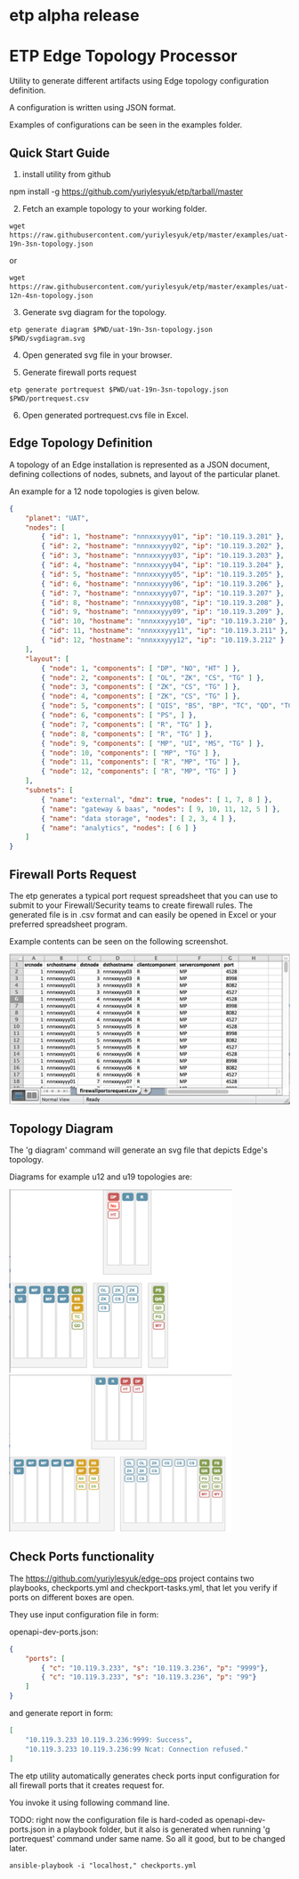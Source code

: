 # etp alpha release


# ETP Edge Topology Processor

Utility to generate different artifacts using Edge topology configuration definition.

A configuration is written using JSON format. 

Examples of configurations can be seen in the examples folder.

## Quick Start Guide

1. install utility from github

npm install -g https://github.com/yuriylesyuk/etp/tarball/master


2. Fetch an example topology to your working folder. 

```shell
wget https://raw.githubusercontent.com/yuriylesyuk/etp/master/examples/uat-19n-3sn-topology.json
```
or
```shell
wget https://raw.githubusercontent.com/yuriylesyuk/etp/master/examples/uat-12n-4sn-topology.json
```

3. Generate svg diagram for the topology.
```shell
etp generate diagram $PWD/uat-19n-3sn-topology.json $PWD/svgdiagram.svg
```
4. Open generated svg file in your browser.


5. Generate firewall ports request
```shell
etp generate portrequest $PWD/uat-19n-3sn-topology.json $PWD/portrequest.csv
```

6. Open generated portrequest.cvs file in Excel.

## Edge Topology Definition

A topology of an Edge installation is represented as a JSON document, defining collections of nodes, subnets, and layout of the particular planet.

An example for a 12 node topologies is given below.

```json
{
    "planet": "UAT",
    "nodes": [
        { "id": 1, "hostname": "nnnxxxyyy01", "ip": "10.119.3.201" },
        { "id": 2, "hostname": "nnnxxxyyy02", "ip": "10.119.3.202" },
        { "id": 3, "hostname": "nnnxxxyyy03", "ip": "10.119.3.203" },
        { "id": 4, "hostname": "nnnxxxyyy04", "ip": "10.119.3.204" },
        { "id": 5, "hostname": "nnnxxxyyy05", "ip": "10.119.3.205" },
        { "id": 6, "hostname": "nnnxxxyyy06", "ip": "10.119.3.206" },
        { "id": 7, "hostname": "nnnxxxyyy07", "ip": "10.119.3.207" },
        { "id": 8, "hostname": "nnnxxxyyy08", "ip": "10.119.3.208" },
        { "id": 9, "hostname": "nnnxxxyyy09", "ip": "10.119.3.209" },
        { "id": 10, "hostname": "nnnxxxyyy10", "ip": "10.119.3.210" },
        { "id": 11, "hostname": "nnnxxxyyy11", "ip": "10.119.3.211" },
        { "id": 12, "hostname": "nnnxxxyyy12", "ip": "10.119.3.212" }
    ],
    "layout": [
        { "node": 1, "components": [ "DP", "NO", "HT" ] },
        { "node": 2, "components": [ "OL", "ZK", "CS", "TG" ] },
        { "node": 3, "components": [ "ZK", "CS", "TG" ] },
        { "node": 4, "components": [ "ZK", "CS", "TG" ] },
        { "node": 5, "components": [ "QIS", "BS", "BP", "TC", "QD", "TG", "IF", "GF" ] },
        { "node": 6, "components": [ "PS", ] },
        { "node": 7, "components": [ "R", "TG" ] },
        { "node": 8, "components": [ "R", "TG" ] },
        { "node": 9, "components": [ "MP", "UI", "MS", "TG" ] },
        { "node": 10, "components": [ "MP", "TG" ] },
        { "node": 11, "components": [ "R", "MP", "TG" ] },
        { "node": 12, "components": [ "R", "MP", "TG" ] }
    ],
    "subnets": [
        { "name": "external", "dmz": true, "nodes": [ 1, 7, 8 ] },
        { "name": "gateway & baas", "nodes": [ 9, 10, 11, 12, 5 ] },
        { "name": "data storage", "nodes": [ 2, 3, 4 ] },
        { "name": "analytics", "nodes": [ 6 ] }
    ]
}
```

## Firewall Ports Request

The etp generates a typical port request spreadsheet that you can use to submit to your Firewall/Security teams to create firewall rules. The generated file is in .csv format and can easily be opened in Excel or your preferred spreadsheet program.

Example contents can be seen on the following screenshot.

![alt port requests](docs/fwportrequest.png)

## Topology Diagram

The 'g diagram' command will generate an svg file that depicts Edge's topology.

Diagrams for example u12 and u19 topologies are:

<img src="docs/svgdiagram-u12.png" width="400">

<img src="docs/svgdiagram-u19.png" width="400">


## Check Ports functionality

The https://github.com/yuriylesyuk/edge-ops project contains two playbooks, checkports.yml and checkport-tasks.yml, that let you verify if ports on different boxes are open.

They use input configuration file in form: 

openapi-dev-ports.json:
```json
{ 
    "ports": [
        { "c": "10.119.3.233", "s": "10.119.3.236", "p": "9999"},
        { "c": "10.119.3.233", "s": "10.119.3.236", "p": "99"}
    ]
}
```

and generate report in form: 
```json
[
    "10.119.3.233 10.119.3.236:9999: Success",
    "10.119.3.233 10.119.3.236:99 Ncat: Connection refused."
]
```

The etp utility automatically generates check ports input configuration for all firewall ports that it creates request for.

You invoke it using following command line.

TODO: right now the configuration file is hard-coded as openapi-dev-ports.json in a playbook folder, but it also is generated when running 'g portrequest' command under same name. So all it good, but to be changed later.

```shell
ansible-playbook -i "localhost," checkports.yml
```
